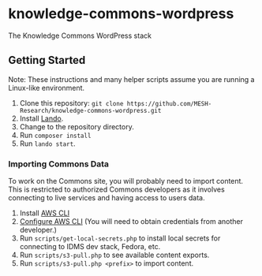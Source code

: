 # knowledge-commons-wordpress
The Knowledge Commons WordPress stack


## Getting Started

Note: These instructions and many helper scripts assume you are running a Linux-like environment.

1. Clone this repository: `git clone https://github.com/MESH-Research/knowledge-commons-wordpress.git`
2. Install [Lando](https://lando.dev/download/).
3. Change to the repository directory.
4. Run `composer install`
5. Run `lando start`.

### Importing Commons Data

To work on the Commons site, you will probably need to import content. This is restricted to authorized Commons developers as it involves connecting to live services and having access to users data.

1. Install [AWS CLI](https://docs.aws.amazon.com/cli/latest/userguide/getting-started-install.html)
2. [Configure AWS CLI](https://docs.aws.amazon.com/cli/latest/userguide/cli-authentication-user.html#cli-authentication-user-configure.title) (You will need to obtain credentials from another developer.)
3. Run `scripts/get-local-secrets.php` to install local secrets for connecting to IDMS dev stack, Fedora, etc.
4. Run `scripts/s3-pull.php` to see available content exports.
5. Run `scripts/s3-pull.php <prefix>` to import content.

